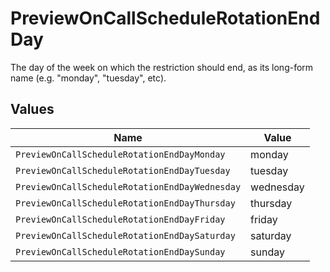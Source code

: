 # PreviewOnCallScheduleRotationEndDay

The day of the week on which the restriction should end, as its long-form name (e.g. "monday", "tuesday", etc).


## Values

| Name                                           | Value                                          |
| ---------------------------------------------- | ---------------------------------------------- |
| `PreviewOnCallScheduleRotationEndDayMonday`    | monday                                         |
| `PreviewOnCallScheduleRotationEndDayTuesday`   | tuesday                                        |
| `PreviewOnCallScheduleRotationEndDayWednesday` | wednesday                                      |
| `PreviewOnCallScheduleRotationEndDayThursday`  | thursday                                       |
| `PreviewOnCallScheduleRotationEndDayFriday`    | friday                                         |
| `PreviewOnCallScheduleRotationEndDaySaturday`  | saturday                                       |
| `PreviewOnCallScheduleRotationEndDaySunday`    | sunday                                         |
